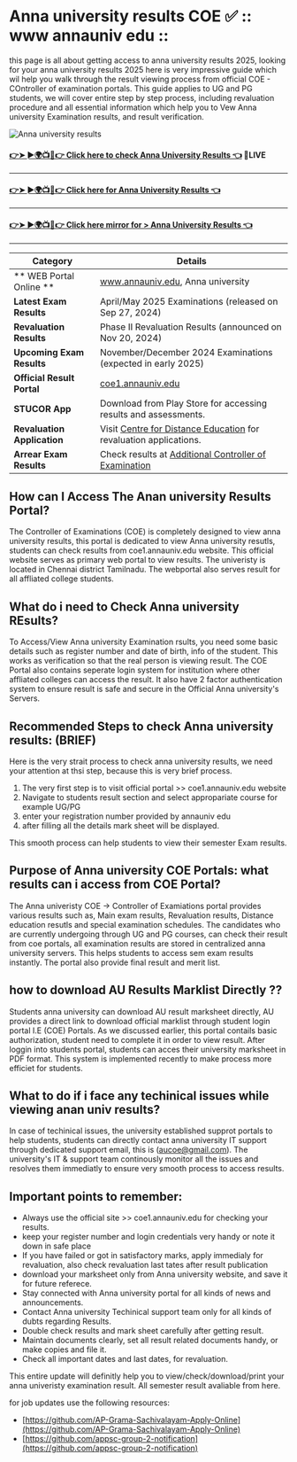 # Anna university results COE ✅ :: www annauniv edu :: 

this page is all about getting access to anna university results 2025, looking for your anna university results 2025 here is very impressive guide which wil help you walk through the result viewing process from official COE - COntroller of examination portals. This guide applies to UG and PG students, we will cover entire step by step process, including revaluation procedure and all essential information which help you to Vew Anna university Examination results, and result verification. 

![Anna university results ](![image](https://github.com/user-attachments/assets/3e43e5c3-3508-4595-b7d5-bfdfa66c2109)
)


####   [👉➤ ►🌍📺📱👉  Click here to check Anna University Results 👈](https://www.google.com/url?q=https%3A%2F%2Fwww.dynews.net%2F2025%2F02%2FAnna-University-Results.html&sa=D&sntz=1&usg=AOvVaw2pio8GcK7kM3sx8ZdtPVx_) 🛑LIVE
----
####   [👉➤ ►🌍📺📱👉  Click here for Anna University Results 👈](https://aucoe.annauniv.edu/regular_result_nd2020/)
----
####  [👉➤ ►🌍📺📱👉  Click here mirror for > Anna University Results 👈](https://coe1.annauniv.edu/result)
----

| **Category**                    | **Details**                                                                                       |
|----------------------------------|---------------------------------------------------------------------------------------------------|
| ** WEB Portal Online **          | www.annauniv.edu, Anna university | Public University Chennai Tamil Nadu, education in Engineering, Technology, Architecture and Applied Sciences |
| **Latest Exam Results**         | April/May 2025 Examinations (released on Sep 27, 2024)                                           |
| **Revaluation Results**         | Phase II Revaluation Results (announced on Nov 20, 2024)                                          |
| **Upcoming Exam Results**       | November/December 2024 Examinations (expected in early 2025)                                      |
| **Official Result Portal**      | [coe1.annauniv.edu](https://coe1.annauniv.edu/)                                                   |
| **STUCOR App**                  | Download from Play Store for accessing results and assessments.                                  |
| **Revaluation Application**     | Visit [Centre for Distance Education](https://cde.annauniv.edu/) for revaluation applications.    |
| **Arrear Exam Results**         | Check results at [Additional Controller of Examination](https://acoe.annauniv.edu/Home/arr_result) |



## How can I Access The Anan university Results Portal? 
The Controller of Examinations (COE) is completely designed to view anna university results, this portal is dedicated to view Anna university resutls, students can check results from coe1.annauniv.edu website. This official website serves as primary web portal to view results. The univeristy is located in Chennai district Tamilnadu. The webportal also serves result for all affliated college students.

## What do i need to Check Anna university REsults?

To Access/View Anna university Examination rsults, you need some basic details such as register number and date of birth, info of the student. This works as verification so that the real person is viewing result. The COE Portal also contains seperate login system for institution where other affliated colleges can access the result. It also have 2 factor authentication system to ensure result is safe and secure in the Official Anna university's Servers.

## Recommended Steps to check Anna university results: (BRIEF)

Here is the very strait process to check anna university results, we need your attention at thsi step, because this is very brief process. 

1. The very first step is to visit official portal >> coe1.annauniv.edu website
2. Navigate to students result section and select appropariate course for example UG/PG
3. enter your registration number provided by annauniv edu
4. after filling all the details mark sheet will be displayed.

This smooth process can help students to view their semester Exam results.

## Purpose of Anna university COE Portals: what results can i access from COE Portal?

The Anna univeristy COE -> Controller of Examiations portal provides various results such as, Main exam results, Revaluation results, Distance education resutls and special examination schedules. The candidates who are currently undergoing through UG and PG courses, can check their result from coe portals, all examination results are stored in centralized anna university servers. This helps students to access sem exam results instantly. The portal also provide final result and merit list. 

## how to download AU Results Marklist Directly ??

Students anna university can download AU result marksheet directly, AU provides a direct link to download official marklist through student login portal I.E (COE) Portals. As we discussed earlier, this portal contails basic authorization, student need to complete it in order to view result. After loggin into students portal, students can acces their university marksheet in PDF format. This system is implemented recently to make process more efficiet for students. 

## What to do if i face any techinical issues while viewing anan univ results?

In case of techinical issues, the university established supprot portals to help students, students can directly contact anna university IT support through dedicated support email, this is (aucoe@gmail.com). The university's IT & support team continously monitor all the issues and resolves them immediatly to ensure very smooth process to access results.

## Important points to remember:

- Always use the official site >> coe1.annauniv.edu for checking your results.
- keep your register number and login credentials very handy or note it down in safe place
- If you have failed or got in satisfactory marks, apply immedialy for revaluation, also check revaluation last tates after result publication
- download your marksheet only from Anna university website, and save it for future referece.
- Stay connected with Anna university portal for all kinds of news and announcements.
- Contact Anna university Techinical support team only for all kinds of dubts regarding Results.
- Double check results and mark sheet carefully after getting result.
- Maintain documents clearly, set all result related documents handy, or make copies and file it.
- Check all important dates and last dates, for revaluation.

This entire update will definitly help you to view/check/download/print your anna univeristy examination result. All semester result avaliable from here. 

for job updates use the following resources: 
* [https://github.com/AP-Grama-Sachivalayam-Apply-Online](https://github.com/AP-Grama-Sachivalayam-Apply-Online)
* [https://github.com/appsc-group-2-notification](https://github.com/appsc-group-2-notification)

